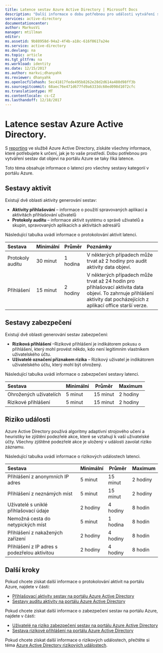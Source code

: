 ```yaml
---
title: Latence sestav Azure Active Directory | Microsoft Docs
description: "Další informace o dobu potřebnou pro události vytváření sestav objeví na portálu Azure"
services: active-directory
documentationcenter: 
author: MarkusVi
manager: mtillman
editor: 
ms.assetid: 9b88958d-94a2-4f4b-a18c-616f0617a24e
ms.service: active-directory
ms.devlang: na
ms.topic: article
ms.tgt_pltfrm: na
ms.workload: identity
ms.date: 12/15/2017
ms.author: markvi;dhanyahk
ms.reviewer: dhanyahk
ms.openlocfilehash: 5ec41817fede495b8262e28d2d614a480d98ff3b
ms.sourcegitcommit: 68aec76e471d677fd9a6333dc60ed098d1072cfc
ms.translationtype: MT
ms.contentlocale: cs-CZ
ms.lasthandoff: 12/18/2017
---
```

# <a name="azure-active-directory-reporting-latencies"></a>Latence sestav Azure Active Directory.

S [reporting](active-directory-preview-explainer.md) ve službě Azure Active Directory, získáte všechny informace, které potřebujete k určení, jak je to vaše prostředí. Dobu potřebnou pro vytváření sestav dat objeví na portálu Azure se taky říká latence. 

Toto téma obsahuje informace o latenci pro všechny sestavy kategorií v portálu Azure. 


## <a name="activity-reports"></a>Sestavy aktivit

Existují dvě oblasti aktivity generování sestav:

- **Aktivity přihlašování** – informace o použití spravovaných aplikací a aktivitách přihlašování uživatelů
- **Protokoly auditu** – informace aktivit systému o správě uživatelů a skupin, spravovaných aplikacích a aktivitách adresářů

Následující tabulka uvádí informace o protokolování aktivit latenci.

| Sestava | Minimální | Průměr | Poznámky |
| :-- | --- | --- | :-- |
| Protokoly auditu | 30 minut  | 1 hodina  |V některých případech může trvat až 2 hodiny pro audit aktivity data objeví.|
| Přihlášení | 15 minut  | 2 hodiny |V některých případech může trvat až 24 hodin pro přihlašovací aktivita data objeví. To zahrnuje přihlášení aktivity dat pocházejících z aplikací office starší verze. |







## <a name="security-reports"></a>Sestavy zabezpečení

Existují dvě oblasti generování sestav zabezpečení:

- **Riziková přihlášení** –Rizikové přihlášení je indikátorem pokusu o přihlášení, který mohl provést někdo, kdo není legitimním vlastníkem uživatelského účtu. 
- **Uživatelé označení příznakem rizika** – Rizikový uživatel je indikátorem uživatelského účtu, který mohl být ohrožený. 

Následující tabulka uvádí informace o zabezpečení sestavy latenci.

| Sestava | Minimální | Průměr | Maximum |
| :-- | --- | --- | --- |
| Ohrožených uživatelích          | 5 minut   | 15 minut  | 2 hodiny  |
| Rizikové přihlášení         | 5 minut   | 15 minut  | 2 hodiny  |

## <a name="risk-events"></a>Riziko události

Azure Active Directory používá algoritmy adaptivní strojového učení a heuristiky ke zjištění podezřelé akce, které se vztahují k vaší uživatelské účty. Všechny zjištěné podezřelé akce je uložený v události zavolat riziko záznamu.

Následující tabulka uvádí informace o rizikových událostech latenci.

| Sestava | Minimální | Průměr | Maximum |
| :-- | --- | --- | --- |
| Přihlášení z anonymních IP adres |5 minut |15 minut |2 hodiny |
| Přihlášení z neznámých míst |5 minut |15 minut |2 hodiny |
| Uživatelé s uniklé přihlašovací údaje |2 hodiny |4 hodiny |8 hodin |
| Nemožná cesta do netypických míst |5 minut |1 hodina |8 hodin  |
| Přihlášení z nakažených zařízení |2 hodiny |4 hodiny |8 hodin  |
| Přihlášení z IP adres s podezřelou aktivitou |2 hodiny |4 hodiny |8 hodin  |



## <a name="next-steps"></a>Další kroky

Pokud chcete získat další informace o protokolování aktivit na portálu Azure, najdete v části:

- [Přihlašovací aktivity sestav na portálu Azure Active Directory](active-directory-reporting-activity-sign-ins.md)
- [Sestavy auditu aktivity na portálu Azure Active Directory](active-directory-reporting-activity-audit-logs.md)

Pokud chcete získat další informace o zabezpečení sestav na portálu Azure, najdete v části:

- [Uživatelé na riziko zabezpečení sestav na portálu Azure Active Directory](active-directory-reporting-security-user-at-risk.md)
- [Sestava rizikové přihlášení na portálu Azure Active Directory](active-directory-reporting-security-risky-sign-ins.md)

Pokud chcete získat další informace o rizikových událostech, přečtěte si téma [Azure Active Directory rizikových událostech](active-directory-reporting-risk-events.md).
